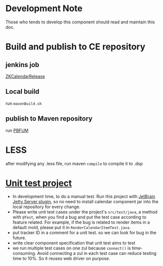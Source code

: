 # Development Note
Those who tends to develop this component should read and maintain this doc.

# Build and publish to CE repository
## jenkins job
[ZKCalendarRelease](http://jenkins3/job/ZK%20Calendar%20Release/)

## Local build
run `mavenBuild.sh`

## publish to Maven repository
run [PBFUM](http://jenkins2/jenkins2/view/All/job/PBFUM/)


# LESS
after modifying any .less file, run maven `compile` to compile it to .dsp


# [Unit test project](../test)
* In development time, to do a manual test. Run this project with [JetBrain Jetty Server plugin](https://www.jetbrains.com/help/idea/2021.3/run-debug-configuration-jetty.html), 
so no need to install calendar component jar into the local repository for every change.
* Please write unit test cases under the project's `src/test/java`, a method with `@Test`, when you find a bug and put the test case according to feature related.
For example, if the bug is related to render items in a default mold, please put it in `RenderCalendarItemTest.java`.
* put tracker ID in a comment for a unit test. 
so we can look for bug in the future.
* write clear component specification that unit test aims to test
* we run multiple test cases on one zul because `connect()` is time-consuming. Avoid connecting a zul in each test case can reduce testing time to 10%.
So it reuses web driver on purpose.

